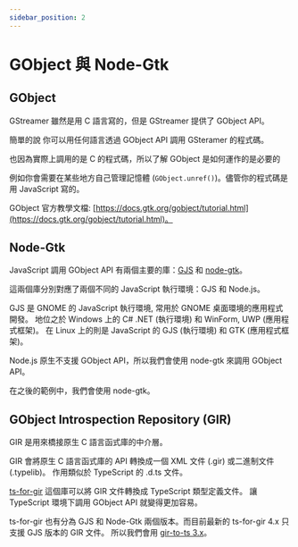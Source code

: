 ```yaml
---
sidebar_position: 2
---
```


# GObject 與 Node-Gtk

## GObject

GStreamer 雖然是用 C 語言寫的，但是 GStreamer 提供了 GObject API。

簡單的說 你可以用任何語言透過 GObject API 調用 GSteramer 的程式碼。

也因為實際上調用的是 C 的程式碼，所以了解 GObject 是如何運作的是必要的

例如你會需要在某些地方自己管理記憶體 (`GObject.unref()`)。儘管你的程式碼是用 JavaScript 寫的。

GObject 官方教學文檔: [https://docs.gtk.org/gobject/tutorial.html](https://docs.gtk.org/gobject/tutorial.html)。

## Node-Gtk

JavaScript 調用 GObject API 有兩個主要的庫：[GJS](https://gitlab.gnome.org/GNOME/gjs) 和 [node-gtk](https://github.com/romgrk/node-gtk)。

這兩個庫分別對應了兩個不同的 JavaScript 執行環境：GJS 和 Node.js。

GJS 是 GNOME 的 JavaScript 執行環境, 常用於 GNOME 桌面環境的應用程式開發。
地位之於 Windows 上的 C# .NET (執行環境) 和 WinForm, UWP (應用程式框架)。
在 Linux 上的則是 JavaScript 的 GJS (執行環境) 和 GTK (應用程式框架)。

Node.js 原生不支援 GObject API，所以我們會使用 node-gtk 來調用 GObject API。

在之後的範例中，我們會使用 node-gtk。

## GObject Introspection Repository (GIR)

GIR 是用來橋接原生 C 語言函式庫的中介層。

GIR 會將原生 C 語言函式庫的 API 轉換成一個 XML 文件 (.gir) 或二進制文件 (.typelib)。
作用類似於 TypeScript 的 .d.ts 文件。

[ts-for-gir](https://github.com/gjsify/ts-for-gir) 這個庫可以將 GIR 文件轉換成 TypeScript 類型定義文件。
讓 TypeScript 環境下調用 GObject API 就變得更加容易。

ts-for-gir 也有分為 GJS 和 Node-Gtk 兩個版本。而目前最新的 ts-for-gir 4.x 只支援 GJS 版本的 GIR 文件。
所以我們會用 [gir-to-ts 3.x](https://github.com/gjsify/ts-for-gir/tree/3.x)。
